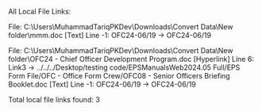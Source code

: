 All Local File Links:

File: C:\Users\MuhammadTariqPKDev\Downloads\Convert Data\New folder\mmm.doc
  [Text] Line -1: OFC24-06/19 -> OFC24-06/19

File: C:\Users\MuhammadTariqPKDev\Downloads\Convert Data\New folder\OFC24 - Chief Officer Development Program.doc
  [Hyperlink] Line 6: Link3 -> ../../../Desktop/testing code/EPSManualsWeb2024.05 Full/EPS Form File/OFC - Office Form Crew/OFC08 - Senior Officers Briefing Booklet.doc
  [Text] Line -1: OFC24-06/19 -> OFC24-06/19

Total local file links found: 3
